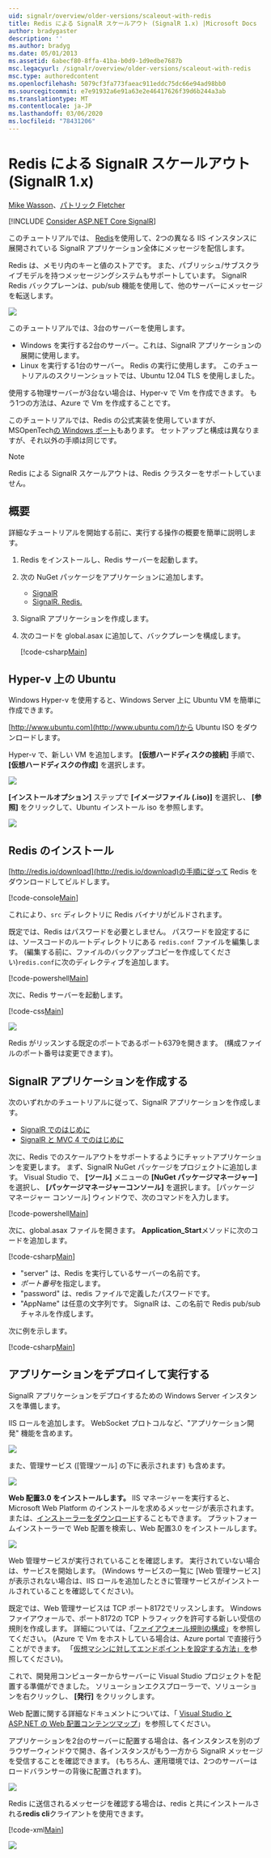 ```yaml
---
uid: signalr/overview/older-versions/scaleout-with-redis
title: Redis による SignalR スケールアウト (SignalR 1.x) |Microsoft Docs
author: bradygaster
description: ''
ms.author: bradyg
ms.date: 05/01/2013
ms.assetid: 6abecf80-8ffa-41ba-b0d9-1d9edbe7687b
msc.legacyurl: /signalr/overview/older-versions/scaleout-with-redis
msc.type: authoredcontent
ms.openlocfilehash: 5079cf3fa773faeac911eddc75dc66e94ad98bb0
ms.sourcegitcommit: e7e91932a6e91a63e2e46417626f39d6b244a3ab
ms.translationtype: MT
ms.contentlocale: ja-JP
ms.lasthandoff: 03/06/2020
ms.locfileid: "78431206"
---
```

# <a name="signalr-scaleout-with-redis-signalr-1x"></a>Redis による SignalR スケールアウト (SignalR 1.x)

[Mike Wasson](https://github.com/MikeWasson)、[パトリック Fletcher](https://github.com/pfletcher)

[!INCLUDE [Consider ASP.NET Core SignalR](~/includes/signalr/signalr-version-disambiguation.md)]

このチュートリアルでは、 [Redis](http://redis.io/)を使用して、2つの異なる IIS インスタンスに展開されている SignalR アプリケーション全体にメッセージを配信します。

Redis は、メモリ内のキーと値のストアです。 また、パブリッシュ/サブスクライブモデルを持つメッセージングシステムもサポートしています。 SignalR Redis バックプレーンは、pub/sub 機能を使用して、他のサーバーにメッセージを転送します。

![](scaleout-with-redis/_static/image1.png)

このチュートリアルでは、3台のサーバーを使用します。

- Windows を実行する2台のサーバー。これは、SignalR アプリケーションの展開に使用します。
- Linux を実行する1台のサーバー。 Redis の実行に使用します。 このチュートリアルのスクリーンショットでは、Ubuntu 12.04 TLS を使用しました。

使用する物理サーバーが3台ない場合は、Hyper-v で Vm を作成できます。 もう1つの方法は、Azure で Vm を作成することです。

このチュートリアルでは、Redis の公式実装を使用していますが、MSOpenTech[の Windows ポート](https://github.com/MSOpenTech/redis)もあります。 セットアップと構成は異なりますが、それ以外の手順は同じです。

> [!NOTE] 
> 
> Redis による SignalR スケールアウトは、Redis クラスターをサポートしていません。

## <a name="overview"></a>概要

詳細なチュートリアルを開始する前に、実行する操作の概要を簡単に説明します。

1. Redis をインストールし、Redis サーバーを起動します。
2. 次の NuGet パッケージをアプリケーションに追加します。 

    - [SignalR](http://nuget.org/packages/Microsoft.AspNet.SignalR)
    - [SignalR. Redis.](http://nuget.org/packages/Microsoft.AspNet.SignalR.Redis)
3. SignalR アプリケーションを作成します。
4. 次のコードを global.asax に追加して、バックプレーンを構成します。 

    [!code-csharp[Main](scaleout-with-redis/samples/sample1.cs)]

## <a name="ubuntu-on-hyper-v"></a>Hyper-v 上の Ubuntu

Windows Hyper-v を使用すると、Windows Server 上に Ubuntu VM を簡単に作成できます。

[http://www.ubuntu.com](http://www.ubuntu.com/)から Ubuntu ISO をダウンロードします。

Hyper-v で、新しい VM を追加します。 **[仮想ハードディスクの接続]** 手順で、 **[仮想ハードディスクの作成]** を選択します。

![](scaleout-with-redis/_static/image2.png)

**[インストールオプション]** ステップで **[イメージファイル (.iso)]** を選択し、 **[参照]** をクリックして、Ubuntu インストール iso を参照します。

![](scaleout-with-redis/_static/image3.png)

## <a name="install-redis"></a>Redis のインストール

[http://redis.io/download](http://redis.io/download)の手順に従って Redis をダウンロードしてビルドします。

[!code-console[Main](scaleout-with-redis/samples/sample2.cmd)]

これにより、`src` ディレクトリに Redis バイナリがビルドされます。

既定では、Redis はパスワードを必要としません。 パスワードを設定するには、ソースコードのルートディレクトリにある `redis.conf` ファイルを編集します。 (編集する前に、ファイルのバックアップコピーを作成してください)`redis.conf`に次のディレクティブを追加します。

[!code-powershell[Main](scaleout-with-redis/samples/sample3.ps1)]

次に、Redis サーバーを起動します。

[!code-css[Main](scaleout-with-redis/samples/sample4.css)]

![](scaleout-with-redis/_static/image4.png)

Redis がリッスンする既定のポートであるポート6379を開きます。 (構成ファイルのポート番号は変更できます)。

## <a name="create-the-signalr-application"></a>SignalR アプリケーションを作成する

次のいずれかのチュートリアルに従って、SignalR アプリケーションを作成します。

- [SignalR でのはじめに](../getting-started/tutorial-getting-started-with-signalr.md)
- [SignalR と MVC 4 でのはじめに](tutorial-getting-started-with-signalr-and-mvc-4.md)

次に、Redis でのスケールアウトをサポートするようにチャットアプリケーションを変更します。 まず、SignalR NuGet パッケージをプロジェクトに追加します。 Visual Studio で、 **[ツール]** メニューの **[NuGet パッケージマネージャー]** を選択し、 **[パッケージマネージャーコンソール]** を選択します。 [パッケージ マネージャー コンソール] ウィンドウで、次のコマンドを入力します。

[!code-powershell[Main](scaleout-with-redis/samples/sample5.ps1)]

次に、global.asax ファイルを開きます。 **Application\_Start**メソッドに次のコードを追加します。

[!code-csharp[Main](scaleout-with-redis/samples/sample6.cs)]

- "server" は、Redis を実行しているサーバーの名前です。
- *ポート番号*を指定します。
- "password" は、redis ファイルで定義したパスワードです。
- "AppName" は任意の文字列です。 SignalR は、この名前で Redis pub/sub チャネルを作成します。

次に例を示します。

[!code-csharp[Main](scaleout-with-redis/samples/sample7.cs)]

## <a name="deploy-and-run-the-application"></a>アプリケーションをデプロイして実行する

SignalR アプリケーションをデプロイするための Windows Server インスタンスを準備します。

IIS ロールを追加します。 WebSocket プロトコルなど、"アプリケーション開発" 機能を含めます。

![](scaleout-with-redis/_static/image5.png)

また、管理サービス ([管理ツール] の下に表示されます) も含めます。

![](scaleout-with-redis/_static/image6.png)

**Web 配置3.0 をインストールします。** IIS マネージャーを実行すると、Microsoft Web Platform のインストールを求めるメッセージが表示されます。または、[インストーラーをダウンロード](https://go.microsoft.com/fwlink/?LinkId=255386)することもできます。 プラットフォームインストーラーで Web 配置を検索し、Web 配置3.0 をインストールします。

![](scaleout-with-redis/_static/image7.png)

Web 管理サービスが実行されていることを確認します。 実行されていない場合は、サービスを開始します。 (Windows サービスの一覧に [Web 管理サービス] が表示されない場合は、IIS ロールを追加したときに管理サービスがインストールされていることを確認してください)。

既定では、Web 管理サービスは TCP ポート8172でリッスンします。 Windows ファイアウォールで、ポート8172の TCP トラフィックを許可する新しい受信の規則を作成します。 詳細については、「[ファイアウォール規則の構成](https://technet.microsoft.com/library/dd448559(WS.10).aspx)」を参照してください。 (Azure で Vm をホストしている場合は、Azure portal で直接行うことができます。 「[仮想マシンに対してエンドポイントを設定する方法」を](https://azure.microsoft.com/documentation/articles/virtual-machines-set-up-endpoints/)参照してください)。

これで、開発用コンピューターからサーバーに Visual Studio プロジェクトを配置する準備ができました。 ソリューションエクスプローラーで、ソリューションを右クリックし、 **[発行]** をクリックします。

Web 配置に関する詳細なドキュメントについては、「 [Visual Studio と ASP.NET の Web 配置コンテンツマップ](../../../whitepapers/aspnet-web-deployment-content-map.md)」を参照してください。

アプリケーションを2台のサーバーに配置する場合は、各インスタンスを別のブラウザーウィンドウで開き、各インスタンスがもう一方から SignalR メッセージを受信することを確認できます。 (もちろん、運用環境では、2つのサーバーはロードバランサーの背後に配置されます)。

![](scaleout-with-redis/_static/image8.png)

Redis に送信されるメッセージを確認する場合は、redis と共にインストールされる**redis cli**クライアントを使用できます。

[!code-xml[Main](scaleout-with-redis/samples/sample8.xml)]

![](scaleout-with-redis/_static/image9.png)
